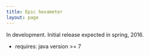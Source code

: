 ```yaml
---
title: Epic hexameter
layout: page
---
```


In development. Initial release expected in spring, 2016.

- requires: java version >= 7
